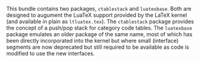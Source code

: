 This bundle contains two packages, `ctablestack` and `luatexbase`. Both are
designed to augument the LuaTeX support provided by the LaTeX kernel
(and available in plain as `ltluatex.tex`). The `ctablestack` package provides
the concept of a push/pop stack for category code tables. The `luatexbase`
package emulates an older package of the same name, most of which has been
directly incorporated into the kernel but where small (interface) segments
are now deprecated but still required to be available as code is modified
to use the new interfaces.
